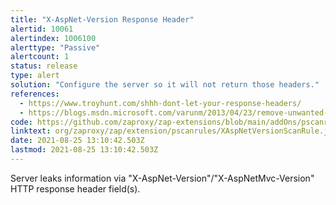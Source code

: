 ```yaml
---
title: "X-AspNet-Version Response Header"
alertid: 10061
alertindex: 1006100
alerttype: "Passive"
alertcount: 1
status: release
type: alert
solution: "Configure the server so it will not return those headers."
references:
  - https://www.troyhunt.com/shhh-dont-let-your-response-headers/
  - https://blogs.msdn.microsoft.com/varunm/2013/04/23/remove-unwanted-http-response-headers/
code: https://github.com/zaproxy/zap-extensions/blob/main/addOns/pscanrules/src/main/java/org/zaproxy/zap/extension/pscanrules/XAspNetVersionScanRule.java
linktext: org/zaproxy/zap/extension/pscanrules/XAspNetVersionScanRule.java
date: 2021-08-25 13:10:42.503Z
lastmod: 2021-08-25 13:10:42.503Z
---
```


Server leaks information via "X-AspNet-Version"/"X-AspNetMvc-Version" HTTP response header field(s).
